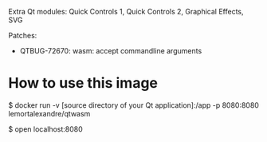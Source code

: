 Extra Qt modules: Quick Controls 1, Quick Controls 2, Graphical Effects, SVG

Patches:
* QTBUG-72670: wasm: accept commandline arguments


# How to use this image

$ docker run -v [source directory of your Qt application]:/app -p 8080:8080 lemortalexandre/qtwasm

$ open localhost:8080

